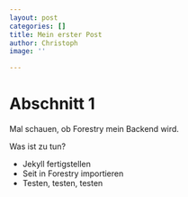 ```yaml
---
layout: post
categories: []
title: Mein erster Post
author: Christoph
image: ''

---
```

# Abschnitt 1

Mal schauen, ob Forestry mein Backend wird.

Was ist zu tun?

* Jekyll fertigstellen
* Seit in Forestry importieren
* Testen, testen, testen